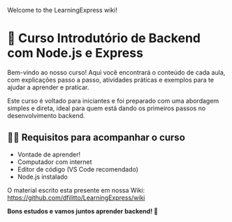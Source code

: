 Welcome to the LearningExpress wiki!

# 📘 Curso Introdutório de Backend com Node.js e Express

Bem-vindo ao nosso curso! Aqui você encontrará o conteúdo de cada aula, com explicações passo a passo, atividades práticas e exemplos para te ajudar a aprender e praticar.

Este curso é voltado para iniciantes e foi preparado com uma abordagem simples e direta, ideal para quem está dando os primeiros passos no desenvolvimento backend.

## 🧑‍💻 Requisitos para acompanhar o curso

- Vontade de aprender!
- Computador com internet
- Editor de código (VS Code recomendado)
- Node.js instalado

O material escrito esta presente em nossa Wiki: https://github.com/dfilitto/LearningExpress/wiki

**Bons estudos e vamos juntos aprender backend! 🚀**
